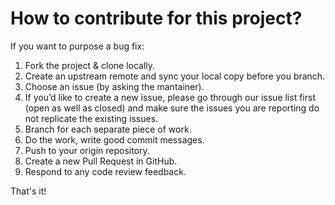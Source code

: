 # How to contribute for this project?


If you want to purpose a bug fix:
1) Fork the project & clone locally.
2) Create an upstream remote and sync your local copy before you branch.
3) Choose an issue (by asking the mantainer).
4) If you’d like to create a new issue, please go through our issue list first (open as well as closed) and make sure the issues you are reporting do not replicate the existing issues.
5) Branch for each separate piece of work.
6) Do the work, write good commit messages.
7) Push to your origin repository.
8) Create a new Pull Request in GitHub.
9) Respond to any code review feedback.

That's it!